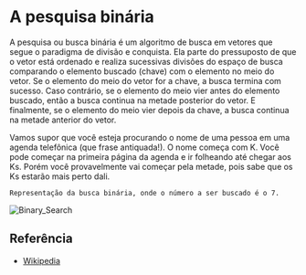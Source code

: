 # A pesquisa binária

A pesquisa ou busca binária é um algoritmo de busca em vetores que segue o paradigma de divisão e conquista.
Ela parte do pressuposto de que o vetor está ordenado e realiza sucessivas divisões do espaço de busca
comparando o elemento buscado (chave) com o elemento no meio do vetor. Se o elemento do meio do vetor for a chave,
a busca termina com sucesso. Caso contrário, se o elemento do meio vier antes do elemento buscado,
então a busca continua na metade posterior do vetor. E finalmente, se o elemento do meio vier depois da chave,
a busca continua na metade anterior do vetor.

Vamos supor que você esteja procurando o nome de uma pessoa em uma agenda telefônica (que frase antiquada!).
O nome começa com K. Você pode começar na primeira página da agenda e ir folheando até chegar aos Ks.
Porém você provavelmente vai começar pela metade, pois sabe que os Ks estarão mais perto dali.

```
Representação da busca binária, onde o número a ser buscado é o 7.
```
![Binary_Search](https://upload.wikimedia.org/wikipedia/commons/8/83/Binary_Search_Depiction.svg)

## Referência

- [Wikipedia](https://en.wikipedia.org/wiki/Binary_search_algorithm)